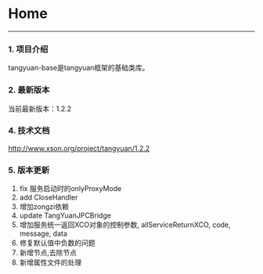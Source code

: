 # Home

------

### 1. 项目介绍

tangyuan-base是tangyuan框架的基础类库。

### 2. 最新版本

当前最新版本：1.2.2

### 4. 技术文档

<http://www.xson.org/project/tangyuan/1.2.2>

### 5. 版本更新

1. fix 服务启动时的onlyProxyMode
2. add CloseHandler
3. 增加zongzi依赖
4. update TangYuanJPCBridge
5. 增加服务统一返回XCO对象的控制参数, allServiceReturnXCO, code, message, data
6. 修复默认值中负数的问题
7. 新增<ss-aop>节点,去除<init>节点
8. 新增属性文件的处理
